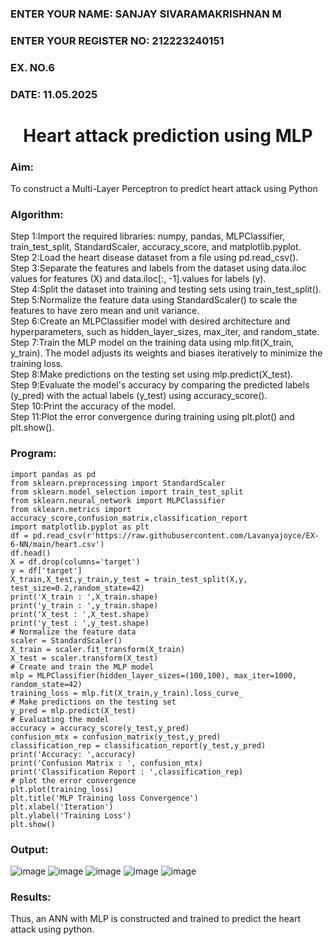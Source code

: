 <H3>ENTER YOUR NAME: SANJAY SIVARAMAKRISHNAN M</H3>
<H3>ENTER YOUR REGISTER NO: 212223240151</H3>
<H3>EX. NO.6</H3>
<H3>DATE: 11.05.2025</H3>
<H1 ALIGN =CENTER>Heart attack prediction using MLP</H1>
<H3>Aim:</H3>  To construct a  Multi-Layer Perceptron to predict heart attack using Python
<H3>Algorithm:</H3>
Step 1:Import the required libraries: numpy, pandas, MLPClassifier, train_test_split, StandardScaler, accuracy_score, and matplotlib.pyplot.<BR>
Step 2:Load the heart disease dataset from a file using pd.read_csv().<BR>
Step 3:Separate the features and labels from the dataset using data.iloc values for features (X) and data.iloc[:, -1].values for labels (y).<BR>
Step 4:Split the dataset into training and testing sets using train_test_split().<BR>
Step 5:Normalize the feature data using StandardScaler() to scale the features to have zero mean and unit variance.<BR>
Step 6:Create an MLPClassifier model with desired architecture and hyperparameters, such as hidden_layer_sizes, max_iter, and random_state.<BR>
Step 7:Train the MLP model on the training data using mlp.fit(X_train, y_train). The model adjusts its weights and biases iteratively to minimize the training loss.<BR>
Step 8:Make predictions on the testing set using mlp.predict(X_test).<BR>
Step 9:Evaluate the model's accuracy by comparing the predicted labels (y_pred) with the actual labels (y_test) using accuracy_score().<BR>
Step 10:Print the accuracy of the model.<BR>
Step 11:Plot the error convergence during training using plt.plot() and plt.show().<BR>
<H3>Program: </H3>

```
import pandas as pd 
from sklearn.preprocessing import StandardScaler
from sklearn.model_selection import train_test_split
from sklearn.neural_network import MLPClassifier 
from sklearn.metrics import accuracy_score,confusion_matrix,classification_report
import matplotlib.pyplot as plt
df = pd.read_csv(r'https://raw.githubusercontent.com/Lavanyajoyce/EX-6-NN/main/heart.csv')
df.head()
X = df.drop(columns='target')
y = df['target']
X_train,X_test,y_train,y_test = train_test_split(X,y, test_size=0.2,random_state=42)
print('X_train : ',X_train.shape)
print('y_train : ',y_train.shape)
print('X_test : ',X_test.shape)
print('y_test : ',y_test.shape)
# Normalize the feature data
scaler = StandardScaler()
X_train = scaler.fit_transform(X_train)
X_test = scaler.transform(X_test)
# Create and train the MLP model
mlp = MLPClassifier(hidden_layer_sizes=(100,100), max_iter=1000, random_state=42)
training_loss = mlp.fit(X_train,y_train).loss_curve_
# Make predictions on the testing set
y_pred = mlp.predict(X_test)
# Evaluating the model
accuracy = accuracy_score(y_test,y_pred)
confusion_mtx = confusion_matrix(y_test,y_pred)
classification_rep = classification_report(y_test,y_pred)
print('Accuracy: ',accuracy)
print('Confusion Matrix : ', confusion_mtx)
print('Classification Report : ',classification_rep)
# plot the error convergence
plt.plot(training_loss)
plt.title('MLP Training loss Convergence')
plt.xlabel('Iteration')
plt.ylabel('Training Loss')
plt.show()

```

<H3>Output:</H3>

![image](https://github.com/user-attachments/assets/ec9a4cc4-7cae-47ab-b759-2c0f1a8e99c8)
![image](https://github.com/user-attachments/assets/eca3e6b0-60cb-4332-a1c7-6384d926867b)
![image](https://github.com/user-attachments/assets/4ea20656-dc48-421f-b76e-bfbf87841fc5)
![image](https://github.com/user-attachments/assets/906ab2f2-acd0-4d94-abdb-aca8614594e6)
![image](https://github.com/user-attachments/assets/a98d214e-95ee-4043-bfd4-7796006493e5)


<H3>Results:</H3>
Thus, an ANN with MLP is constructed and trained to predict the heart attack using python.
